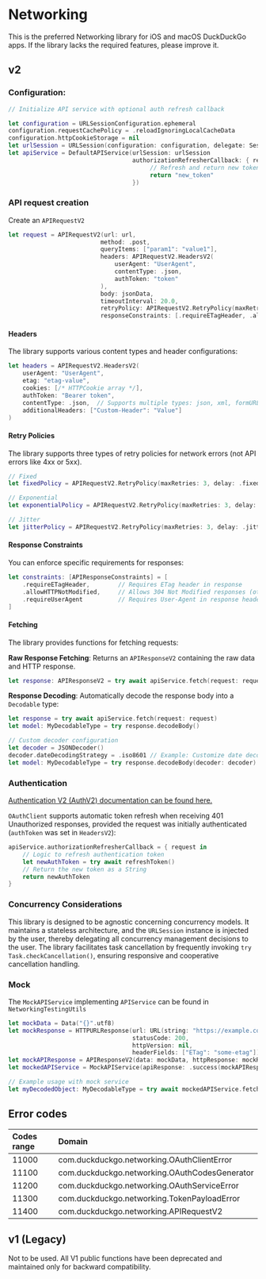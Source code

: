 #  Networking

This is the preferred Networking library for iOS and macOS DuckDuckGo apps.
If the library lacks the required features, please improve it.

## v2

### Configuration:

```swift
// Initialize API service with optional auth refresh callback

let configuration = URLSessionConfiguration.ephemeral
configuration.requestCachePolicy = .reloadIgnoringLocalCacheData
configuration.httpCookieStorage = nil
let urlSession = URLSession(configuration: configuration, delegate: SessionDelegate(), delegateQueue: nil)
let apiService = DefaultAPIService(urlSession: urlSession
                                   authorizationRefresherCallback: { request in
                                        // Refresh and return new token
                                        return "new_token"
                                   })
```

### API request creation

Create an `APIRequestV2`
```swift
let request = APIRequestV2(url: url,
                          method: .post,
                          queryItems: ["param1": "value1"],
                          headers: APIRequestV2.HeadersV2(
                              userAgent: "UserAgent",
                              contentType: .json,
                              authToken: "token"
                          ),
                          body: jsonData,
                          timeoutInterval: 20.0,
                          retryPolicy: APIRequestV2.RetryPolicy(maxRetries: 3, delay: .exponential(baseDelay: 2.0)),
                          responseConstraints: [.requireETagHeader, .allowHTTPNotModified])
```

#### Headers
The library supports various content types and header configurations:
```swift
let headers = APIRequestV2.HeadersV2(
    userAgent: "UserAgent",
    etag: "etag-value",
    cookies: [/* HTTPCookie array */],
    authToken: "Bearer token",
    contentType: .json,  // Supports multiple types: json, xml, formURLEncoded, etc.
    additionalHeaders: ["Custom-Header": "Value"]
)
```

#### Retry Policies

The library supports three types of retry policies for network errors (not API errors like 4xx or 5xx).

```swift
// Fixed
let fixedPolicy = APIRequestV2.RetryPolicy(maxRetries: 3, delay: .fixed(2.0))

// Exponential
let exponentialPolicy = APIRequestV2.RetryPolicy(maxRetries: 3, delay: .exponential(baseDelay: 2.0))

// Jitter
let jitterPolicy = APIRequestV2.RetryPolicy(maxRetries: 3, delay: .jitter(backoff: 8.0))
```

#### Response Constraints
You can enforce specific requirements for responses:
```swift
let constraints: [APIResponseConstraints] = [
    .requireETagHeader,        // Requires ETag header in response
    .allowHTTPNotModified,     // Allows 304 Not Modified responses (otherwise throws error)
    .requireUserAgent          // Requires User-Agent in response header
]
```

#### Fetching

The library provides functions for fetching requests:

**Raw Response Fetching**: Returns an `APIResponseV2` containing the raw data and HTTP response.

```swift
let response: APIResponseV2 = try await apiService.fetch(request: request)
```

**Response Decoding**: Automatically decode the response body into a `Decodable` type:

```swift
let response = try await apiService.fetch(request: request)
let model: MyDecodableType = try response.decodeBody()

// Custom decoder configuration
let decoder = JSONDecoder()
decoder.dateDecodingStrategy = .iso8601 // Example: Customize date decoding
let model: MyDecodableType = try response.decodeBody(decoder: decoder)
```

### Authentication 

[Authentication V2 (AuthV2) documentation can be found here.](Auth/README.md)

`OAuthClient` supports automatic token refresh when receiving 401 Unauthorized responses, provided the request was initially authenticated (`authToken` was set in `HeadersV2`):
```swift
apiService.authorizationRefresherCallback = { request in
    // Logic to refresh authentication token
    let newAuthToken = try await refreshToken()
    // Return the new token as a String
    return newAuthToken
}
```

### Concurrency Considerations
This library is designed to be agnostic concerning concurrency models. It maintains a stateless architecture, and the `URLSession` instance is injected by the user, thereby delegating all concurrency management decisions to the user. The library facilitates task cancellation by frequently invoking `try Task.checkCancellation()`, ensuring responsive and cooperative cancellation handling.

### Mock

The `MockAPIService` implementing `APIService` can be found in `NetworkingTestingUtils`

```swift
let mockData = Data("{}".utf8)
let mockResponse = HTTPURLResponse(url: URL(string: "https://example.com")!,
                                   statusCode: 200,
                                   httpVersion: nil,
                                   headerFields: ["ETag": "some-etag"])!
let mockAPIResponse = APIResponseV2(data: mockData, httpResponse: mockResponse)
let mockedAPIService = MockAPIService(apiResponse: .success(mockAPIResponse))

// Example usage with mock service
let myDecodedObject: MyDecodableType = try await mockedAPIService.fetch(request: someRequest).decodeBody()
```

## Error codes

| Codes range | Domain  |
|:----------|:----------|
|11000|com.duckduckgo.networking.OAuthClientError|
|11100|com.duckduckgo.networking.OAuthCodesGenerator|
|11200|com.duckduckgo.networking.OAuthServiceError|
|11300|com.duckduckgo.networking.TokenPayloadError|
|11400|com.duckduckgo.networking.APIRequestV2|

## v1 (Legacy)

Not to be used. All V1 public functions have been deprecated and maintained only for backward compatibility.
